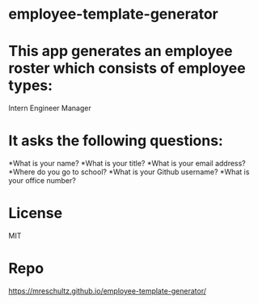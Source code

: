 # employee-template-generator

# This app generates an employee roster which consists of employee types:

Intern
Engineer
Manager

# It asks the following questions:

*What is your name?
*What is your title?
*What is your email address?
*Where do you go to school?
*What is your Github username?
*What is your office number?

# License

MIT

# Repo

https://mreschultz.github.io/employee-template-generator/
